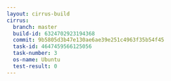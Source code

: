 ```yaml
---
layout: cirrus-build
cirrus:
  branch: master
  build-id: 6324702923194368
  commit: 9b5805d3b47e130ae6ae39e251c4963f35b54f45
  task-id: 4647459566125056
  task-number: 3
  os-name: Ubuntu
  test-result: 0
---
```

